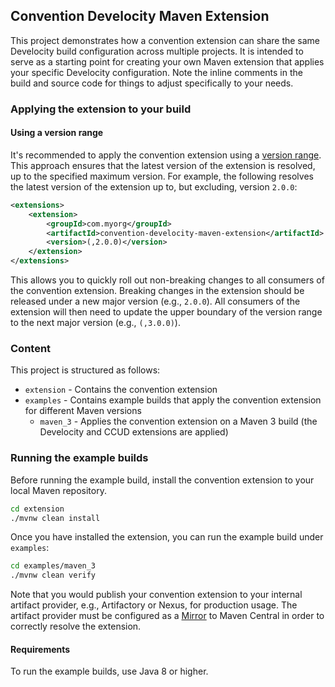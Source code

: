 ## Convention Develocity Maven Extension

This project demonstrates how a convention extension can share the same Develocity build configuration across multiple projects.
It is intended to serve as a starting point for creating your own Maven extension that applies your specific Develocity configuration.
Note the inline comments in the build and source code for things to adjust specifically to your needs.

### Applying the extension to your build

#### Using a version range

It's recommended to apply the convention extension using a [version range](https://maven.apache.org/enforcer/enforcer-rules/versionRanges.html).
This approach ensures that the latest version of the extension is resolved, up to the specified maximum version.
For example, the following resolves the latest version of the extension up to, but excluding, version `2.0.0`:

```xml
<extensions>
    <extension>
        <groupId>com.myorg</groupId>
        <artifactId>convention-develocity-maven-extension</artifactId>
        <version>(,2.0.0)</version>
    </extension>
</extensions>
```

This allows you to quickly roll out non-breaking changes to all consumers of the convention extension.
Breaking changes in the extension should be released under a new major version (e.g., `2.0.0`).
All consumers of the extension will then need to update the upper boundary of the version range to the next major version (e.g., `(,3.0.0)`).

### Content

This project is structured as follows:

* `extension` - Contains the convention extension
* `examples` - Contains example builds that apply the convention extension for different Maven versions
  * `maven_3` - Applies the convention extension on a Maven 3 build (the Develocity and CCUD extensions are applied)

### Running the example builds

Before running the example build, install the convention extension to your local Maven repository.

```bash
cd extension
./mvnw clean install
```

Once you have installed the extension, you can run the example build under `examples`:

```bash
cd examples/maven_3
./mvnw clean verify
```

Note that you would publish your convention extension to your internal artifact provider, e.g., Artifactory or Nexus, for production usage.
The artifact provider must be configured as a [Mirror](https://maven.apache.org/guides/mini/guide-mirror-settings.html) to Maven Central in order to correctly resolve the extension.

#### Requirements

To run the example builds, use Java 8 or higher.
